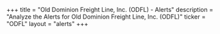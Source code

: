 +++
title = "Old Dominion Freight Line, Inc. (ODFL) - Alerts"
description = "Analyze the Alerts for Old Dominion Freight Line, Inc. (ODFL)"
ticker = "ODFL"
layout = "alerts"
+++


